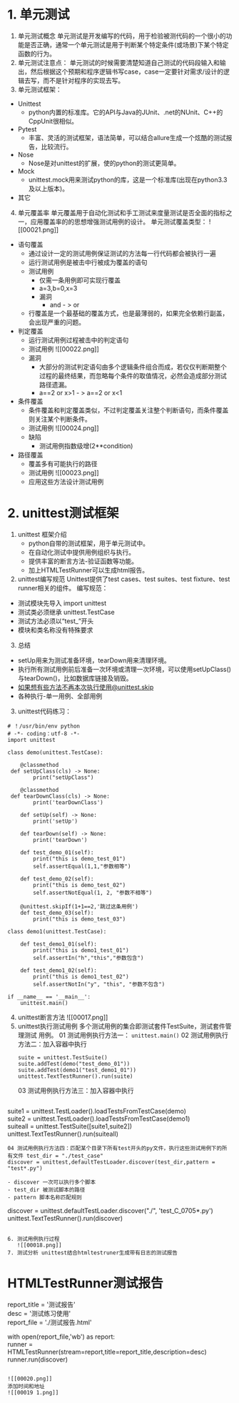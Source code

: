 # 1. 单元测试

1. 单元测试概念 单元测试是开发编写的代码，用于检验被测代码的一个很小的功能是否正确，通常一个单元测试是用于判断某个特定条件(或场景)下某个特定函数的行为。
2. 单元测试注意点： 单元测试的时候需要清楚知道自己测试的代码段输入和输出，然后根据这个预期和程序逻辑书写case，case一定要针对需求/设计的逻辑去写，而不是针对程序的实现去写。
3. 单元测试框架：

- Unittest
    - python内置的标准库。它的API与Java的JUnit、.net的NUnit、C++的CppUnit很相似。
- Pytest
    - 丰富、灵活的测试框架，语法简单，可以结合allure生成一个炫酷的测试报告，比较流行。
- Nose
    - Nose是对unittest的扩展，使的python的测试更简单。
- Mock
    - unittest.mock用来测试python的库，这是一个标准库(出现在python3.3及以上版本)。
- 其它

4. 单元覆盖率 单元覆盖用于自动化测试和手工测试来度量测试是否全面的指标之一，应用覆盖率的的思想增强测试用例的设计。 单元测试覆盖类型：
   ![[00021.png]]

- 语句覆盖
    - 通过设计一定的测试用例保证测试的方法每一行代码都会被执行一遍
    - 运行测试用例是被击中行被成为覆盖的语句
    - 测试用例
        - 仅需一条用例即可实现行覆盖
        - a=3,b=0,x=3
        - 漏洞
            - and - > or
    - 行覆盖是一个最基础的覆盖方式，也是最薄弱的，如果完全依赖行副盖，会出现严重的问题。
- 判定覆盖
    - 运行测试用例过程被击中的判定语句
    - 测试用例
      ![[00022.png]]
    - 漏洞
        - 大部分的测试判定语句由多个逻辑条件组合而成，若仅仅判断期整个过程的最终结果，而忽略每个条件的取值情况，必然会造成部分测试路径遗漏。
        - a==2 or x>1 - > a==2 or x<1
- 条件覆盖
    - 条件覆盖和判定覆盖类似，不过判定覆盖关注整个判断语句，而条件覆盖则关注某个判断条件。
    - 测试用例
      ![[00024.png]]
    - 缺陷
        - 测试用例指数级增(2**condition)
- 路径覆盖
    - 覆盖多有可能执行的路径
    - 测试用例
      ![[00023.png]]
    - 应用这些方法设计测试用例

# 2. unittest测试框架

1. unittest 框架介绍
    - python自带的测试框架，用于单元测试中。
    - 在自动化测试中提供用例组织与执行。
    - 提供丰富的断言方法-验证函数等功能。
    - 加上HTMLTestRunner可以生成html报告。
2. unittest编写规范 Unittest提供了test cases、test suites、test fixture、test runner相关的组件。 编写规范：

- 测试模块先导入 import unittest
- 测试类必须继承 unittest.TestCase
- 测试方法必须以“test_”开头
- 模块和类名称没有特殊要求

3. 总结

- setUp用来为测试准备环境，tearDown用来清理环境。
- 执行所有测试用例前后准备一次环境或清理一次环境，可以使用setUpClass()与tearDown()，比如数据库链接及销毁。
- 如果想有些方法不再本次执行使用@unittest.skip
- 各种执行-单一用例、全部用例

3. unittest代码练习：

```
# ！/usr/bin/env python  
# -*- coding：utf-8 -*-  
import unittest  
  
class demo(unittest.TestCase):  
  
    @classmethod  
 def setUpClass(cls) -> None:  
        print("setUpClass")  
  
    @classmethod  
 def tearDownClass(cls) -> None:  
        print('tearDownClass')  
  
    def setUp(self) -> None:  
        print('setUp')  
  
    def tearDown(self) -> None:  
        print('tearDown')  
  
    def test_demo_01(self):  
        print("this is demo_test_01")  
        self.assertEqual(1,1,"参数相等")  
  
    def test_demo_02(self):  
        print("this is demo_test_02")  
        self.assertNotEqual(1, 2, "参数不相等")  
  
    @unittest.skipIf(1+1==2,'跳过这条用例')  
    def test_demo_03(self):  
        print("this is demo_test_03")  
  
class demo1(unittest.TestCase):  
  
    def test_demo1_01(self):  
        print("this is demo1_test_01")  
        self.assertIn("h","this","参数包含")  
  
    def test_demo1_02(self):  
        print("this is demo1_test_02")  
        self.assertNotIn("y", "this", "参数不包含")  
  
if __name__ == '__main__':  
    unittest.main()
```

4. unittest断言方法
   ![[00017.png]]
5. unittest执行测试用例 多个测试用例的集合即测试套件TestSuite，测试套件管理测试 用例。 01 测试用例执行方法一：
   ```unittest.main()```
   02 测试用例执行方法二：加入容器中执行
   ```
   suite = unittest.TestSuite()  
   suite.addTest(demo("test_demo_01"))  
   suite.addTest(demo1("test_demo1_01"))  
   unittest.TextTestRunner().run(suite)
   ```
   03 测试用例执行方法三：加入容器中执行
   ```

suite1 = unittest.TestLoader().loadTestsFromTestCase(demo)  
suite2 = unittest.TestLoader().loadTestsFromTestCase(demo1)  
suiteall = unittest.TestSuite([suite1,suite2])  
unittest.TextTestRunner().run(suiteall)
```
04 测试用例执行方法四：匹配某个目录下所有test开头的py文件，执行这些测试用例下的所有文件 test_dir = "./test_case"
discover = unittest,defaultTestLoader.discover(test_dir,pattern = "test*.py")

- discover 一次可以执行多个脚本
- test_dir 被测试脚本的路径
- pattern 脚本名称匹配规则

```
discover = unittest.defaultTestLoader.discover("./", 'test_C_0705*.py')  
unittest.TextTestRunner().run(discover)
```

6. 测试用例执行过程
   ![[00018.png]]
7. 测试分析 unittest结合htmltestruner生成带有日志的测试报告

```
# HTMLTestRunner测试报告  
report_title = '测试报告'  
desc = '测试练习使用'  
report_file = './测试报告.html'  
  
with open(report_file,'wb') as report:  
    runner = HTMLTestRunner(stream=report,title=report_title,description=desc)  
    runner.run(discover)
```

![[00020.png]]
添加时间和地址
![[00019 1.png]]